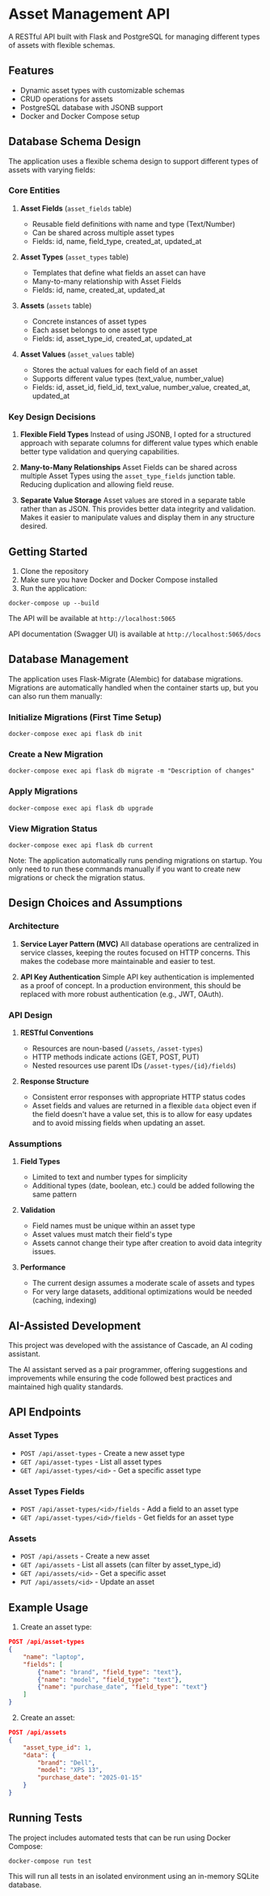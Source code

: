 # Asset Management API

A RESTful API built with Flask and PostgreSQL for managing different types of assets with flexible schemas.

## Features

- Dynamic asset types with customizable schemas
- CRUD operations for assets
- PostgreSQL database with JSONB support
- Docker and Docker Compose setup

## Database Schema Design

The application uses a flexible schema design to support different types of assets with varying fields:

### Core Entities

1. **Asset Fields** (`asset_fields` table)
   - Reusable field definitions with name and type (Text/Number)
   - Can be shared across multiple asset types
   - Fields: id, name, field_type, created_at, updated_at

2. **Asset Types** (`asset_types` table)
   - Templates that define what fields an asset can have
   - Many-to-many relationship with Asset Fields
   - Fields: id, name, created_at, updated_at

3. **Assets** (`assets` table)
   - Concrete instances of asset types
   - Each asset belongs to one asset type
   - Fields: id, asset_type_id, created_at, updated_at

4. **Asset Values** (`asset_values` table)
   - Stores the actual values for each field of an asset
   - Supports different value types (text_value, number_value)
   - Fields: id, asset_id, field_id, text_value, number_value, created_at, updated_at

### Key Design Decisions

1. **Flexible Field Types**
   Instead of using JSONB, I opted for a structured approach with separate columns for different value types which enable better type validation and querying capabilities.

2. **Many-to-Many Relationships**
   Asset Fields can be shared across multiple Asset Types using the `asset_type_fields` junction table. Reducing duplication and allowing field reuse.

3. **Separate Value Storage**
   Asset values are stored in a separate table rather than as JSON. This provides better data integrity and validation. Makes it easier to manipulate values and display them in any structure desired.

## Getting Started

1. Clone the repository
2. Make sure you have Docker and Docker Compose installed
3. Run the application:

```
docker-compose up --build
```

The API will be available at `http://localhost:5065`

API documentation (Swagger UI) is available at `http://localhost:5065/docs`

## Database Management

The application uses Flask-Migrate (Alembic) for database migrations. Migrations are automatically handled when the container starts up, but you can also run them manually:

### Initialize Migrations (First Time Setup)
```
docker-compose exec api flask db init
```

### Create a New Migration
```
docker-compose exec api flask db migrate -m "Description of changes"
```

### Apply Migrations
```
docker-compose exec api flask db upgrade
```

### View Migration Status
```
docker-compose exec api flask db current
```

Note: The application automatically runs pending migrations on startup. You only need to run these commands manually if you want to create new migrations or check the migration status.

## Design Choices and Assumptions

### Architecture

1. **Service Layer Pattern (MVC)**
   All database operations are centralized in service classes, keeping the routes focused on HTTP concerns. This makes the codebase more maintainable and easier to test.

2. **API Key Authentication**
   Simple API key authentication is implemented as a proof of concept. In a production environment, this should be replaced with more robust authentication (e.g., JWT, OAuth).

### API Design

1. **RESTful Conventions**
   - Resources are noun-based (`/assets`, `/asset-types`)
   - HTTP methods indicate actions (GET, POST, PUT)
   - Nested resources use parent IDs (`/asset-types/{id}/fields`)

2. **Response Structure**
   - Consistent error responses with appropriate HTTP status codes
   - Asset fields and values are returned in a flexible `data` object even if the field doesn't have a value set, this is to allow for easy updates and to avoid missing fields when updating an asset.

### Assumptions

1. **Field Types**
   - Limited to text and number types for simplicity
   - Additional types (date, boolean, etc.) could be added following the same pattern

2. **Validation**
   - Field names must be unique within an asset type
   - Asset values must match their field's type
   - Assets cannot change their type after creation to avoid data integrity issues.

3. **Performance**
   - The current design assumes a moderate scale of assets and types
   - For very large datasets, additional optimizations would be needed (caching, indexing)

## AI-Assisted Development

This project was developed with the assistance of Cascade, an AI coding assistant. 

The AI assistant served as a pair programmer, offering suggestions and improvements while ensuring the code followed best practices and maintained high quality standards.

## API Endpoints

### Asset Types
- `POST /api/asset-types` - Create a new asset type
- `GET /api/asset-types` - List all asset types
- `GET /api/asset-types/<id>` - Get a specific asset type

### Asset Types Fields
- `POST /api/asset-types/<id>/fields` - Add a field to an asset type
- `GET /api/asset-types/<id>/fields` - Get fields for an asset type

### Assets
- `POST /api/assets` - Create a new asset
- `GET /api/assets` - List all assets (can filter by asset_type_id)
- `GET /api/assets/<id>` - Get a specific asset
- `PUT /api/assets/<id>` - Update an asset

## Example Usage

1. Create an asset type:
```json
POST /api/asset-types
{
    "name": "laptop",
    "fields": [
        {"name": "brand", "field_type": "text"},
        {"name": "model", "field_type": "text"},
        {"name": "purchase_date", "field_type": "text"}
    ]
}
```

2. Create an asset:
```json
POST /api/assets
{
    "asset_type_id": 1,
    "data": {
        "brand": "Dell",
        "model": "XPS 13",
        "purchase_date": "2025-01-15"
    }
}
```

## Running Tests

The project includes automated tests that can be run using Docker Compose:

```
docker-compose run test
```

This will run all tests in an isolated environment using an in-memory SQLite database.
